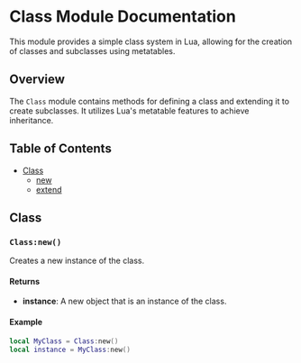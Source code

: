 # Class Module Documentation

This module provides a simple class system in Lua, allowing for the creation of classes and subclasses using metatables.

## Overview

The `Class` module contains methods for defining a class and extending it to create subclasses. It utilizes Lua's metatable features to achieve inheritance.

## Table of Contents

- [Class](#class)
  - [new](#new)
  - [extend](#extend)

## Class

### `Class:new()`

Creates a new instance of the class.

#### Returns

- **instance**: A new object that is an instance of the class.

#### Example

```lua
local MyClass = Class:new()
local instance = MyClass:new()
